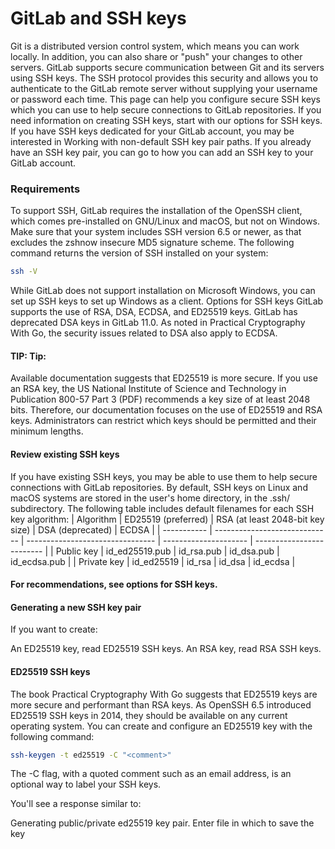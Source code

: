 # GitLab and SSH keys
Git is a distributed version control system, which means you can work locally.
In addition, you can also share or "push" your changes to other servers.
GitLab supports secure communication between Git and its servers using SSH keys.
The SSH protocol provides this security and allows you to authenticate to the
GitLab remote server without supplying your username or password each time.
This page can help you configure secure SSH keys which you can use to help secure
connections to GitLab repositories.
If you need information on creating SSH keys, start with our options for SSH keys.
If you have SSH keys dedicated for your GitLab account, you may be interested in Working with non-default SSH key pair paths.
If you already have an SSH key pair, you can go to how you can add an SSH key to your GitLab account.
### Requirements
To support SSH, GitLab requires the installation of the OpenSSH client, which
comes pre-installed on GNU/Linux and macOS, but not on Windows.
Make sure that your system includes SSH version 6.5 or newer, as that excludes
the zshnow insecure MD5 signature scheme. The following command returns the version of
SSH installed on your system:
```zsh
ssh -V
```
While GitLab does not support installation on Microsoft Windows,
you can set up SSH keys to set up Windows as a client.
Options for SSH keys
GitLab supports the use of RSA, DSA, ECDSA, and ED25519 keys.
GitLab has deprecated DSA keys in GitLab 11.0.
As noted in Practical Cryptography With Go, the security issues related to DSA also apply to ECDSA.

#### TIP: Tip:
Available documentation suggests that ED25519 is more secure. If you use an RSA key, the US National Institute of Science and Technology in Publication 800-57 Part 3 (PDF) recommends a key size of at least 2048 bits.
Therefore, our documentation focuses on the use of ED25519 and RSA keys.
Administrators can restrict which keys should be permitted and their minimum lengths.
#### Review existing SSH keys
If you have existing SSH keys, you may be able to use them to help secure connections with GitLab repositories. By default, SSH keys on Linux and macOS systems are stored in the user's home directory, in the .ssh/ subdirectory. The following table includes default filenames for each SSH key algorithm:
| Algorithm   | ED25519 (preferred)           | RSA (at least 2048-bit key size) | DSA (deprecated)      | ECDSA                     |
| ----------- | ----------------------------- | -------------------------------- | --------------------- | ------------------------- |
| Public key  | id_ed25519.pub | id_rsa.pub            | id_dsa.pub | id_ecdsa.pub |
| Private key | id_ed25519 | id_rsa | id_dsa | id_ecdsa |
#### For recommendations, see options for SSH keys.
#### Generating a new SSH key pair
If you want to create:

An ED25519 key, read ED25519 SSH keys.
An RSA key, read RSA SSH keys.

#### ED25519 SSH keys
The book Practical Cryptography With Go
suggests that ED25519 keys are more secure and performant than RSA keys.
As OpenSSH 6.5 introduced ED25519 SSH keys in 2014, they should be available on any current operating system.
You can create and configure an ED25519 key with the following command:

```zsh
ssh-keygen -t ed25519 -C "<comment>"
```
The -C flag, with a quoted comment such as an email address, is an optional way to label your SSH keys.

You'll see a response similar to:

Generating public/private ed25519 key pair.
Enter file in which to save the key